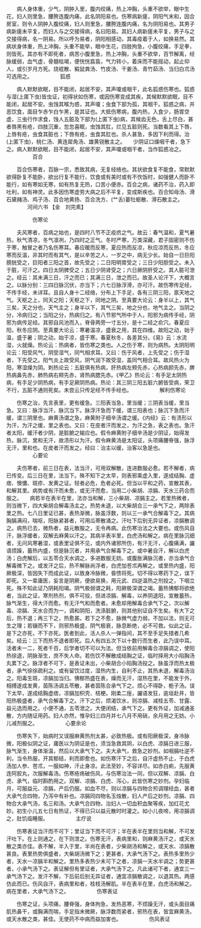 <!-- { "loadSidebar": true } -->
　　病人身体重，少气，阴肿入里，腹内绞痛，热上冲胸，头重不欲举，眼中生花，妇人则里急，腰胯连腹内痛，此名阴阳易也。伤寒病新瘥，阴阳气末和，因合房室，则令人阴肿入腹绞痛，妇人则里急，腰胯连腹内痛，名为阴阳易也。其男子病新瘥未平复，而妇人与之交接得病，名曰阳易。其妇人病新瘥未平复，男子与之交接得病，名一阴易。所以呼为易者，阴阳相感动，其毒疫着于人，如换易然。其病状身体重，热上冲胸，头重不能举，眼中生花，四肢拘急，小腹绞痛，手足拳，则皆死。其亦有不即死者，病苦小腹里急，热上冲胸，头重不欲举，百节解离，经脉缓弱，血气虚，骨髓枯竭，便恍恍翕翕，气力转小，着床而不能摇动，起止仰人，或引岁月方死。烧裩散、豭鼠粪汤、竹皮汤、干姜汤、青竹茹汤、当归白朮汤可选用之。
　　　　　狐惑

　　病人默默欲眠，目不能闭，起居不安，其声嗄或咽干，此名狐惑伤寒也。狐惑与湿(上匿下虫)皆虫证，初得状如伤寒，或因伤寒变成其疾，其候默默欲眠，目不能闭，起居不安。虫蚀其喉为惑，其声嗄；虫食下部为孤，其咽干。狐惑之病，并恶饮食，面目乍赤乍白乍黑，是其证也。大抵伤寒病，腹内热，入食少，肠胃空虚，三虫行作求食，蚀人五脏及下部为(上匿下虫)病，其候齿无色，舌上尽白，甚者唇黑有疮，四肢沉重，忽忽喜眠，虫蚀其肛，烂见五脏则死。当数看其上下唇，上唇有疮，虫食其脏也；下唇有疮，虫食其肛也。杀人甚急，多因下利而得。治(上匿下虫)，桃仁汤、黄连犀角汤、雄黄锐散主之。　　少阴证口燥咽干者，急下之。病人默默欲眠，目不能闭，起居不安，其声嗄或咽干者，当作狐惑冶之。
　　　　　百合

　　百合伤寒者，百脉一宗，悉致其病，无复经络也。其状欲食复不能食，常默默欲得卧复不能卧，欲出行复不能行，饮食或有美时或有不忺饭时，如强健人而卧不能行，如有寒如无寒，如有热复无热，口苦小便赤。百合之病，诸药不治，药入即吐利，如有神灵。此多因伤寒虚劳大病之后不平复，变成斯疾也。百合知母汤、滑石黛赭汤、鸡子汤、百合地黄扬、百合洗方、(艹舌)蒌牡蛎散、滑石散主之。
　　　　河间六书 【金　刘完素】

　　　　　伤寒论

　　夫风寒者，百病之始也，是四时八节不正疫疠之气。故云：春气温和，夏气暑热，秋气清凉，冬气凛冽，乃四时之正气。冬时严寒，万类深藏，君子固密则不伤于寒，触冒之者乃名伤寒耳。春应暖而反寒，夏应热而反凉，秋应凉而反热，冬应寒而反温，非其时而有其气，是以辛苦之人，一岁之中，病无少长。始自一日巨阳膀胱受之，巨阳者三阳之首，故先受之；二日阳明胃受之；三日少阳胆受之。未入于脏，可汗之。四日太阴脾受之；五日少阴肾受之；六日厥阴肝受之。其人脏可泄之。经云：其未满三日，汗之而已；其满三日，泄之而已。故圣人论汗下，大概言之。以脉分别：三四日脉沉伏，亦当下；六七日脉浮滑，亦可汗。故伤寒传足经，不传手经，未详耳。且自人身十二经络，分布上下手足，各有三阴三阳，禀天地之气。天枢之上，同天之阳；天枢之下，同地之阴。至真要大论云：身半以上，其气三矣，天之分也，天气主之；身半以下，其气三矣，地之分也，地气主之。当阴之分，冷病归之；当阳之分，热病归之。有八节邪气所中于人，阳邪为病传手经，阴邪为病传足经。其邪自风池而入，脊骨两旁一寸五分，是十二经之俞穴。春夏应阳，秋冬应阴。至真要大论云：寒暑温凉，盛衰之用，其在四维。故阳之动，始于温，盛于暑；阴之动，始于凉，盛于寒。春夏秋冬，各差其分。《易》云：水流湿，火就燥。热论云：热病者，皆伤寒之类也。人之伤于寒，则为病热。太阴阳明论云：阳受风气，阴受湿气，同气相求耳。又曰：伤于风者，上先受之；伤于湿者，下先受之。阳气炎上故受风，阴气润下故受湿，盖同气相合耳。故风热火为阳，寒湿燥为阴。刺热论云：五脏俱有热病，肝热病左颊先赤，心热病颜先赤，脾热病鼻先赤，肺热病右颊先赤，肾热病腮先赤。《甲乙》热论云：有手足太阴热病，有手足少阴热病，有手足厥阴热病。热论：其三阴三阳五脏六腑皆受病，荣卫不行，五脏不通则死矣。未尝云只传足经不传手经也。
　　　　　解利伤寒论

　　伤寒之治，先言表里，更有缓急。三阳表当急，里当缓；三阴表当缓，里当急。又曰：脉浮当汗，脉沉当下。脉浮汗急而下缓，谓三阳表也；脉沉下急而汗缓，谓三阴里也。麻黄汤谓之急，麻黄附子细辛汤谓之缓。《内经》云：有渍形以为汗，为汗之缓，里之表也。又曰：在皮者汗而发之，为汗之急，表之表也。急汗者太阳，缓汗者少阴，是脏腑之输应也。假令麻黄附子细辛汤是少阴证，始得发热，脉沉，里和无汗，故渍形以为汗。假令麻黄汤是太阳证，头项痛腰脊强，脉浮无汗，里和也。在皮者汗而发之。经曰：治主以缓，治客以急是也。
　　　　　心要论

　　夫伤寒者，前三日在表，法当汗，可用双解散，连进数服必愈。若不解者，病已传变。后三日在里，法当下。殊不知下之太早，则表邪乘虚入里，遂成结胸、虚痞、懊憹、斑疹、发黄之证。轻者必危，危者必死。但当以平和之药，宣散其表，和解其里。病势或有汗而未愈，或无汗而愈，当用二小柴胡、凉膈、天水三药合而服之。　　病若半在表半在里，法亦当和解，三小柴胡、凉膈主之。若里热微者，则当微下，四大柴胡合解毒汤主之。热势未退，以大柴胡合三一承气下之，两除表里之热。七八日里证已甚，表热渐微，脉虽浮数，则以三一承气合解毒下之。其病胸膈满闷，喘呕，阳脉紧甚者，可用瓜蒂散涌之。汗吐下后别无异证者，凉膈散调之。病热已去，微热者，益元散服之，无令再病。此伤寒治法之大要也。或伤风自汗，脉浮缓者，双解去麻黄以汗之。其病半表半里，白虎汤和解之。病在里脉沉细者，无问风寒暑湿，或表里证俱不见，或内外诸邪所伤，有汗无汗，心腹痛满，讝语烦躁，蓄热内盛，但是脉沉者，并用承气合解毒下之。或中暑自汗，解以白虎汤；白虎解后，以五苓合天水调之，多进数服无妨。或腹胀满脉沉者，亦当承气合解毒微下之。或发汗之后，热不解脉尚浮者，白虎加苍朮再解之。或里热内盛，阳厥极深，皆因失下而成此证，以致身冷脉微，昏愦将死。切不得以寒药下之，误下即死。又一辈庸医，妄言是阴厥，便欲易换，用元武、四逆温热之剂投之，下咽立死。殊不知此证乃阴耗阳竭。阴气极弱谓之耗，阳厥极深谓之竭。蓄热怫郁将欲绝者，当此之证，寒剂热剂，俱不可投，但进凉膈、解毒，以养阴退阳，宣散蓄热，脉气渐生，得大汗而愈。有无汗气和而愈者。未愈却用解毒合承气下之，次以解毒、凉膈、天水合而为一，调和阴阳，洗涤脏腑，则其他别证自不生矣。有大下之后，热不退；再三下之，热愈甚。若下之不愈，脉微气虚力弱，不加以法，则无可生之理；若辍而不下，则邪热极盛，阴气极衰，脉息断绝，必不可救。似此之证，是下之亦死，不下亦死。医者到此，活人杀人一弹指间，其不至手足失措者几希矣。经云：三下而热不退者即死。后人有四五次下以十数行而生者，此乃误中耳。活者未一二，死者千百，后学者切不可以为法。但当依前用解毒合凉膈调之，使阳热徐退，阴脉渐生，庶不失人命。若伤饮不解散成结胸之证，临时择用大小陷胸汤丸累下之。脉浮者不可下，是表证未出，小柴胡合小陷胸汤投之。脉虽浮而热太极者，承气徐徐疏利之。或有留饮过度，湿热内生，自利不止，其热未退，解毒汤治之。阳毒生斑，凉膈加当归。怫郁热盛在表，燥而无汗，湿热在里，不能发于外，相搏遂成发黄，茵陈汤调五苓散，甚者茵陈合承气下之。烦心不得卧，栀子汤。误下太早，遂成结胸虚痞，凉膈加枳壳、桔梗。刚柔二痓，讝语发狂，逾垣赴井，皆阳热极盛者，承气合解毒下之。汗下之后，烦渴饮水，则凉膈、减桂五苓、甘露、益元选而用之。小便不通，五苓泄之。大便闭结，承气下之。更有外证，加减通圣散，方内随证用药。妇人亦然，惟孕妇三四月并七八月不用硝，余月用之无妨。小儿减剂服之。
　　　　　心要余论

　　伤寒失下，始病时又误服麻黄热剂太甚，必致热极。或有阳厥极深，身冷脉微，阳极似阴之证，庸医以为阴证是也，须当急救其阴，以白虎、凉膈日进三服，脉气渐生，身体渐温，然后以大承气下之。夫大承气，救急之妙剂。如咽膈吐逆不利，当令热服，开其郁结，利而即愈也。如伤寒汗下之后，自汗虚热不止，于白虎汤加人参、苍朮，一服如神，汗止身凉。此法至妙，不容详尽。如赤白痢，先服黄连阿胶丸，次服解毒汤。伤寒疮疡破伤风，与伤寒治法一同，但以双解、凉膈、白虎、承气，临时斟酌用之。双解、凉膈、白虎、泻心，此皆伤寒之妙剂。孕妇临月，可服益元、凉膈，产后仍服。如血不尽，则以凉膈与四物合煎调理经血，甚者大承气合四物，乃泻中有补也。凉膈同四物名玉烛散，妇人产后之妙剂。凉膈、四物合大承气汤，名三和汤。大承气合四物，治妇人一切血积血聚等疾，加红花尤妙。初生小儿五七日有热证，不得已只以益元散时时灌之。如小儿夜啼，用凉膈调之，肚饥临睡服。
　　　　　主疗说

　　伤寒表证当汗而不可下；里证当下而不可汗；半在表半在里则当和解，不可发汗吐下。在上则通之，在下则泄之。伤寒无汗，表病里和，则麻黄汤汗之，或天水散之类亦佳。表不解，半入于里，半尚在表者，少柴胡汤和解之，或天水、凉膈散甚良。表里热势俱盛者，大柴胡汤微下之；更甚者，大承气汤下之。表热多里热少者，天水一凉膈半和解之。里热多表热少未可下之者，凉膈一天水半调之；势更甚者，小承气汤下之。表证解但有里证者，大承气汤下之。凡此诸可下者，通宜三一承气汤下之。发汗不解，下后前后别无异证者，通宜凉膈散调之，以退其热。两感仿此而已。伤风自汗，表病里和者，桂枝汤解肌。半在表半在里，白虎汤和解之。病在里者，大承气汤下之。
　　　　　伤寒表证

　　伤寒之证，头项痛，腰脊强，身体拘急，发热恶寒，不烦躁无汗，或头面目痛肌热鼻干，或胸满而喘，手足指末微厥，脉浮数而紧者，邪热在表，皆宜麻黄汤，或天水散之类，甚佳。无使药不中病而益加害也。
　　　　　伤风表证

